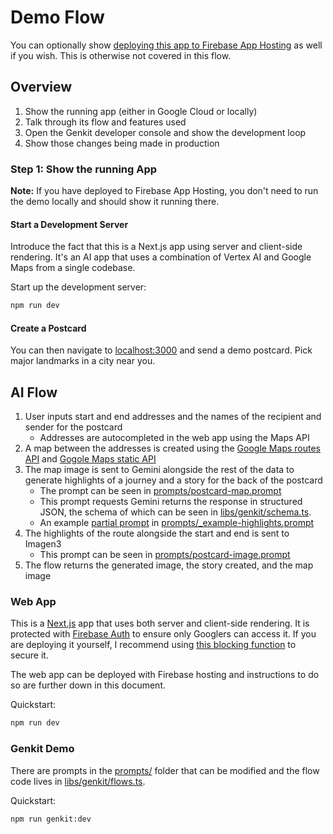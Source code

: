 # Demo Flow

You can optionally show [deploying this app to Firebase App Hosting](deploy.md) as well if you wish. This is otherwise not covered in this flow.

## Overview

1. Show the running app (either in Google Cloud or locally)
2. Talk through its flow and features used
3. Open the Genkit developer console and show the development loop
4. Show those changes being made in production

### Step 1: Show the running App

**Note:** If you have deployed to Firebase App Hosting, you don't need to run the demo locally and should show it running there.

#### Start a Development Server

Introduce the fact that this is a Next.js app using server and client-side rendering. It's an AI app that uses a combination of Vertex AI and Google Maps from a single codebase.

Start up the development server:

```sh
npm run dev
```

#### Create a Postcard

You can then navigate to [localhost:3000](http://localhost:3000) and send a demo postcard. Pick major landmarks in a city near you.

## AI Flow

1. User inputs start and end addresses and the names of the recipient and sender for the postcard
   * Addresses are autocompleted in the web app using the Maps API
2. A map between the addresses is created using the [Google Maps routes API](https://developers.google.com/maps/documentation/routes) and [Gogole Maps static API](https://developers.google.com/maps/documentation/maps-static/overview)
3. The map image is sent to Gemini alongside the rest of the data to generate highlights of a journey and a story for the back of the postcard
   * The prompt can be seen in [prompts/postcard-map.prompt](prompts/postcard-map.prompt)
   * This prompt requests Gemini returns the response in structured JSON, the schema of which can be seen in [libs/genkit/schema.ts](libs/genkit/schema.ts).
   * An example [partial prompt](https://firebase.google.com/docs/genkit/dotprompt#partials) in [prompts/_example-highlights.prompt](prompts/_example-highlights.prompt)
4. The highlights of the route alongside the start and end is sent to Imagen3
   * This prompt can be seen in [prompts/postcard-image.prompt](prompts/postcard-image.prompt)
5. The flow returns the generated image, the story created, and the map image

### Web App

This is a [Next.js](https://nextjs.org) app that uses both server and client-side rendering. It is protected with [Firebase Auth](https://firebase.google.com/docs/auth) to ensure only Googlers can access it. If you are deploying it yourself, I recommend using [this blocking function](https://gitlab.com/google-cloud-ce/googlers/mattsday/auth-blocking) to secure it.

The web app can be deployed with Firebase hosting and instructions to do so are further down in this document.

Quickstart:

```sh
npm run dev
```

### Genkit Demo

There are prompts in the [prompts/](prompts/) folder that can be modified and the flow code lives in [libs/genkit/flows.ts](libs/genkit/flows.ts).

Quickstart:

```sh
npm run genkit:dev
```
